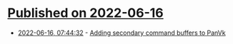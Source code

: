 # [Published on 2022-06-16](index.md)

* [2022-06-16, 07:44:32](https://news.ycombinator.com/item?id=31763465) - [Adding secondary command buffers to PanVk](https://www.collabora.com/news-and-blog/blog/2022/06/15/adding-secondary-command-buffers-to-panvk-driver/)
